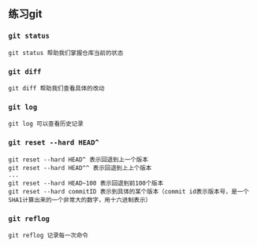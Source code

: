 ## 练习git

### `git status`
```
git status 帮助我们掌握仓库当前的状态
```
### `git diff`
```
git diff 帮助我们查看具体的改动
```
### `git log`
```
git log 可以查看历史记录
```
### `git reset --hard HEAD^`
```
git reset --hard HEAD^ 表示回退到上一个版本
git reset --hard HEAD^^ 表示回退到上上个版本
...
git reset --hard HEAD~100 表示回退到前100个版本
git reset --hard commitID 表示到具体的某个版本（commit id表示版本号，是一个SHA1计算出来的一个非常大的数字，用十六进制表示）
```
### `git reflog`
```
git reflog 记录每一次命令
```